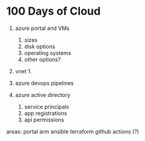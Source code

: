 # 100 Days of Cloud

1. azure portal and VMs
    1. sizes
    2. disk options
    3. operating systems
    4. other options?
2. vnet
    1. 
3. azure devops pipelines

4. azure active directory
    1. service principals
    2. app registrations
    3. api permissions
    

areas:
portal
arm
ansible
terraform
github actions (?)
